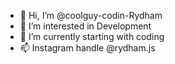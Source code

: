 - 👋 Hi, I’m @coolguy-codin-Rydham
- 👀 I’m interested in Development
- 🌱 I’m currently starting with coding
- 📫 Instagram handle @rydham.js

<!---
coolguy-codin-Rydham/coolguy-codin-Rydham is a ✨ special ✨ repository because its `README.md` (this file) appears on your GitHub profile.
You can click the Preview link to take a look at your changes.
--->
